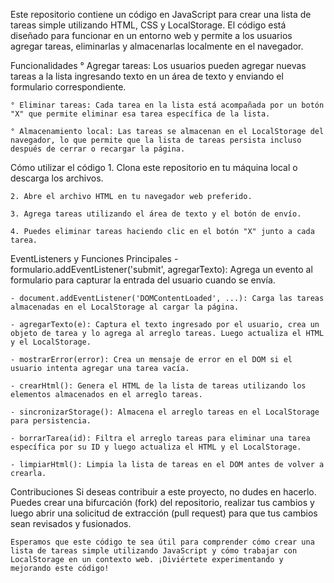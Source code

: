 Este repositorio contiene un código en JavaScript para crear una lista de tareas simple utilizando HTML, CSS y LocalStorage. El código está diseñado para funcionar en un entorno web y permite a los usuarios agregar tareas, eliminarlas y almacenarlas localmente en el navegador.

Funcionalidades
    ° Agregar tareas: Los usuarios pueden agregar nuevas tareas a la lista ingresando texto en un área de texto y enviando el formulario correspondiente.

    ° Eliminar tareas: Cada tarea en la lista está acompañada por un botón "X" que permite eliminar esa tarea específica de la lista.

    ° Almacenamiento local: Las tareas se almacenan en el LocalStorage del navegador, lo que permite que la lista de tareas persista incluso después de cerrar o recargar la página.

Cómo utilizar el código
    1. Clona este repositorio en tu máquina local o descarga los archivos.

    2. Abre el archivo HTML en tu navegador web preferido.

    3. Agrega tareas utilizando el área de texto y el botón de envío.

    4. Puedes eliminar tareas haciendo clic en el botón "X" junto a cada tarea.

EventListeners y Funciones Principales
    - formulario.addEventListener('submit', agregarTexto): Agrega un evento al formulario para capturar la entrada del usuario cuando se envía.

    - document.addEventListener('DOMContentLoaded', ...): Carga las tareas almacenadas en el LocalStorage al cargar la página.

    - agregarTexto(e): Captura el texto ingresado por el usuario, crea un objeto de tarea y lo agrega al arreglo tareas. Luego actualiza el HTML y el LocalStorage.

    - mostrarError(error): Crea un mensaje de error en el DOM si el usuario intenta agregar una tarea vacía.

    - crearHtml(): Genera el HTML de la lista de tareas utilizando los elementos almacenados en el arreglo tareas.

    - sincronizarStorage(): Almacena el arreglo tareas en el LocalStorage para persistencia.

    - borrarTarea(id): Filtra el arreglo tareas para eliminar una tarea específica por su ID y luego actualiza el HTML y el LocalStorage.

    - limpiarHtml(): Limpia la lista de tareas en el DOM antes de volver a crearla.

Contribuciones
    Si deseas contribuir a este proyecto, no dudes en hacerlo. Puedes crear una bifurcación (fork) del repositorio, realizar tus cambios y luego abrir una solicitud de extracción (pull request) para que tus cambios sean revisados y fusionados.

    Esperamos que este código te sea útil para comprender cómo crear una lista de tareas simple utilizando JavaScript y cómo trabajar con LocalStorage en un contexto web. ¡Diviértete experimentando y mejorando este código!